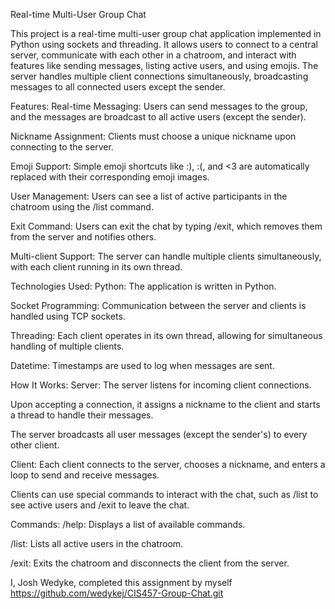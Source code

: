 Real-time Multi-User Group Chat


This project is a real-time multi-user group chat application implemented in Python using sockets and threading. It allows users to connect to a central server, communicate with each other in a chatroom, and interact with features like sending messages, listing active users, and using emojis. The server handles multiple client connections simultaneously, broadcasting messages to all connected users except the sender.


Features:
Real-time Messaging: Users can send messages to the group, and the messages are broadcast to all active users (except the sender).

Nickname Assignment: Clients must choose a unique nickname upon connecting to the server.

Emoji Support: Simple emoji shortcuts like :), :(, and <3 are automatically replaced with their corresponding emoji images.

User Management: Users can see a list of active participants in the chatroom using the /list command.

Exit Command: Users can exit the chat by typing /exit, which removes them from the server and notifies others.

Multi-client Support: The server can handle multiple clients simultaneously, with each client running in its own thread.


Technologies Used:
Python: The application is written in Python.

Socket Programming: Communication between the server and clients is handled using TCP sockets.

Threading: Each client operates in its own thread, allowing for simultaneous handling of multiple clients.

Datetime: Timestamps are used to log when messages are sent.


How It Works:
Server:
The server listens for incoming client connections.

Upon accepting a connection, it assigns a nickname to the client and starts a thread to handle their messages.

The server broadcasts all user messages (except the sender's) to every other client.

Client:
Each client connects to the server, chooses a nickname, and enters a loop to send and receive messages.

Clients can use special commands to interact with the chat, such as /list to see active users and /exit to leave the chat.


Commands:
/help: Displays a list of available commands.

/list: Lists all active users in the chatroom.

/exit: Exits the chatroom and disconnects the client from the server.


I, Josh Wedyke, completed this assignment by myself
https://github.com/wedykej/CIS457-Group-Chat.git 
